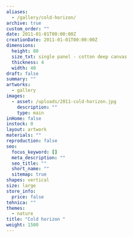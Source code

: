 ```yaml
---
aliases:
  - /gallery/cold-horizon/
archive: true
custom_order: ""
date: 2011-01-01T00:00:00Z
creationDate: 2011-01-01T00:00:00Z
dimensions:
  height: 80
  size_txt: single panel - cotton deep canvas
  thickness: 4
  width: 40
draft: false
summary: ""
artworks:
  - gallery
images:
  - asset: /uploads/2011-cold-horizon.jpg
    description: ""
    type: main
inHome: false
instock: 0
layout: artwork
materials: ""
reproduction: false
seo:
  focus_keyword: []
  meta_description: ""
  seo_title: ""
  short_name: ""
  sitemap: true
shapes: vertical
size: large
store_info:
  price: false
tehnica: ""
themes:
  - nature
title: "Cold horizon "
weight: 1500
---
```

